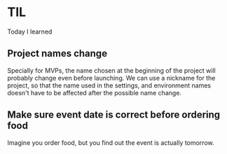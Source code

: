 # TIL
Today I learned 


## Project names change 
Specially for MVPs, the name chosen at the beginning of the project will probably change even before launching. We can use a nickname for the project, so that the name used in the settings, and environment names doesn't have to be affected after the possible name change. 


## Make sure event date is correct before ordering food
Imagine you order food, but you find out the event is actually tomorrow.
